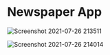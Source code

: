 # Newspaper App

![Screenshot 2021-07-26 213511](https://user-images.githubusercontent.com/74684218/127030435-857247db-d1eb-4b7b-a114-07f7a710833b.jpg)

![Screenshot 2021-07-26 214014](https://user-images.githubusercontent.com/74684218/127030448-eacfd40d-1b80-4e09-951e-fd3b030d852a.jpg)
